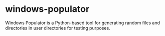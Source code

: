 # windows-populator
Windows Populator is a Python-based tool for generating random files and directories in user directories for testing purposes.
